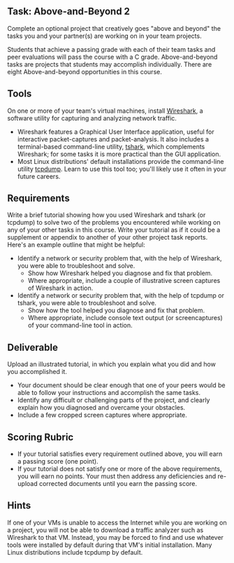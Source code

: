 ## Task: Above-and-Beyond 2
Complete an optional project that creatively goes "above and beyond" the tasks you and your partner(s) are working on in your team projects.

Students that achieve a passing grade with each of their team tasks and peer evaluations will pass the course with a C grade. Above-and-beyond tasks are projects that students may accomplish individually. There are eight Above-and-beyond opportunities in this course.

## Tools
On one or more of your team's virtual machines, install <a href="https://www.wireshark.org/"  target="_blank" rel="noopener">Wireshark</a>, a software utility for capturing and analyzing network traffic.
- Wireshark features a Graphical User Interface application, useful for interactive packet-captures and packet-analysis.
It also includes a terminal-based command-line utility, <a href="https://www.wireshark.org/docs/wsug_html_chunked/AppToolstshark.html" target="_blank" rel="noopener">tshark</a>,
which complements Wireshark; for some tasks it is more practical than the GUI application.
- Most Linux distributions' default installations provide the command-line utility <a href="https://www.tcpdump.org/"  target="_blank" rel="noopener">tcpdump</a>.
Learn to use this tool too; you'll likely use it often in your future careers.

## Requirements
Write a brief tutorial showing how you used Wireshark and tshark (or tcpdump)
to solve two of the problems you encountered while working on any of your other tasks in this course.
Write your tutorial as if it could be a supplement or appendix to another of your other project task reports.
Here's an example outline that might be helpful:
- Identify a network or security problem that, with the help of Wireshark, you were able to troubleshoot and solve.
  - Show how Wireshark helped you diagnose and fix that problem.
  - Where appropriate, include a couple of illustrative screen captures of Wireshark in action.
- Identify a network or security problem that, with the help of tcpdump or tshark, you were able to troubleshoot and solve.
  - Show how the tool helped you diagnose and fix that problem.
  - Where appropriate, include console text output (or screencaptures) of your command-line tool in action.

## Deliverable
Upload an illustrated tutorial, in which you explain what you did and how you accomplished it.

- Your document should be clear enough that one of your peers would be able to follow your instructions and accomplish the same tasks.
- Identify any difficult or challenging parts of the project, and clearly explain how you diagnosed and overcame your obstacles.
- Include a few cropped screen captures where appropriate.

## Scoring Rubric
- If your tutorial satisfies every requirement outlined above, you will earn a passing score (one point).
- If your tutorial does not satisfy one or more of the above requirements, you will earn no points. Your must then address any deficiencies and re-upload corrected documents until you earn the passing score.

## Hints
If one of your VMs is unable to access the Internet while you are working on a project,
you will not be able to download a traffic analyzer such as Wireshark to that VM.
Instead, you may be forced to find and use whatever tools were installed by default during that VM's initial installation.
Many Linux distributions include tcpdump by default.
